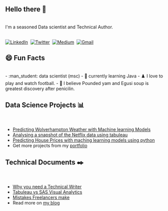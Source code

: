 ## Hello there 👋
<br>
I'm a seasoned Data scientist and Technical Author.

<p align="left">
 
<br>
<a href=" https://www.linkedin.com/in/uche-buzugbe/"><img src="https://img.shields.io/badge/linkedin-%230077B5.svg?&style=flat-roundedrectangle=linkedin&logoColor=white" alt="LinkedIn" /></a>&nbsp;
<a href="https://twitter.com/uche_buzz"><img src="https://img.shields.io/badge/Twitter-1DA1F2?style=flat-roundedrectangle=twitter&logoColor=white" alt="Twitter" /></a>&nbsp;
<a href="https://medium.com/@buzugbeuche"><img src="https://img.shields.io/badge/Medium-12100E?style=flat-roundedrectangle=medium&logoColor=white" alt="Medium" /></a>&nbsp;
<a href="mailto:buzugbeuche@gmail.com?subject= Hello!"><img src="https://img.shields.io/badge/gmail-%23D14836.svg?&style=flat-roundedrectangle=gmail&logoColor=white" alt="Gmail"/></a>&nbsp;

## :smile: Fun Facts 
<br>
-  :man_student: data scientist  (msc)
- 🌱 currently learning Java
- ♟️ I love to play and watch football.
- 🥘 I believe Pounded yam and Egusi soup is greatest discovery after penicilin.

## Data Science Projects :bar_chart:
<br>

- [Predicting Wolverhampton Weather with Machine learning Models ](https://github.com/Uchebuzz/Weather-Prediction-Model)
- [Analysing a snapshot of the Netflix data using tabuleau](https://public.tableau.com/app/profile/uchechukwu.buzugbe/viz/NetflixTabulea/NetflixDashboard)
- [Predicting House Prices with maching learning models using python ](https://github.com/Uchebuzz/Python-Portfolio/blob/main/Housepricing%20(1).py)
- Get more projects from my [portfolio](https://uchebuzz.github.io/Ucheportfolio.github.io/)


## Technical Documents :black_nib:
<br>

- [Why you need a Technical Writer](https://www.linkedin.com/pulse/why-you-need-technical-writer-your-company-uche-buzugbe/?trackingId=Wc2KmTLSRqOeNLegRP9nfA%3D%3D)
- [Tabuleau vs SAS Visual Analytics](https://www.linkedin.com/pulse/tableau-vs-sas-visual-analytics-detailed-comparison-uche-buzugbe-n0toe/?trackingId=YvN%2BNk9NQgms61FyxRTITg%3D%3D)
- [Mistakes Freelancers make](https://www.linkedin.com/pulse/three-mistakes-freelancers-keep-making-uche-buzugbe/?trackingId=Wc2KmTLSRqOeNLegRP9nfA%3D%3D)
- Read more on [my blog](https://www.linkedin.com/in/uche-buzugbe/recent-activity/articles/)
